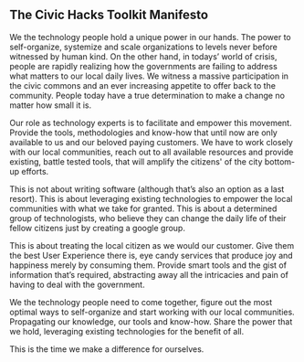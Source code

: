 ## The Civic Hacks Toolkit Manifesto

We the technology people hold a unique power in our hands. The power to self-organize, systemize and scale organizations to levels never before witnessed  by human kind. On the other hand, in todays’ world of crisis, people are rapidly realizing how the governments are failing to address what matters to our local daily lives. We witness a massive participation in the civic commons and an ever increasing appetite to offer back to the community. People today have a true determination to make a change no matter how small it is.

Our role as technology experts is to facilitate and empower this movement. Provide the tools, methodologies and know-how that until now are only available to us and our beloved paying customers. We have to work closely with our local communities, reach out to all available resources and provide existing, battle tested tools, that will amplify the citizens' of the city bottom-up efforts.

This is not about writing software (although that’s also an option as a last resort). This is about leveraging existing technologies to empower the local communities with what we take for granted. This is about a determined group of technologists, who believe they can change the daily life of their fellow citizens just by creating a google group.

This is about treating the local citizen as we would our customer. Give them the best User Experience there is, eye candy services that produce joy and happiness merely by consuming them. Provide smart tools and the gist of information that’s required, abstracting away all the intricacies and pain of having to deal with the government.

We the technology people need to come together, figure out the most optimal ways to self-organize and start working with our local communities. Propagating our knowledge, our tools and know-how. Share the power that we hold, leveraging existing technologies for the benefit of all. 

This is the time we make a difference for ourselves.
